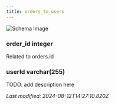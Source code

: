 ```yaml
---
title: orders_to_users
---
```



![Schema Image](/img/schema/orders_to_users.svg)

### order_id integer
Related to orders.id

### userId varchar(255)
TODO: add description here


_Last modified: 2024-08-12T14:27:10.820Z_
